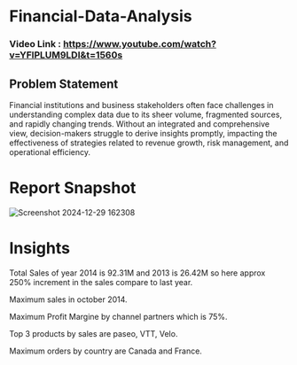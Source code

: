 # Financial-Data-Analysis

### Video Link : https://www.youtube.com/watch?v=YFlPLUM9LDI&t=1560s

## Problem Statement

Financial institutions and business stakeholders often face challenges in understanding complex data due to its sheer volume, fragmented sources, and rapidly changing trends. Without an integrated and comprehensive view, decision-makers struggle to derive insights promptly, impacting the effectiveness of strategies related to revenue growth, risk management, and operational efficiency.


# Report Snapshot 

![Screenshot 2024-12-29 162308](https://github.com/user-attachments/assets/07e2e930-cf98-41ff-a8b5-0110b23785ed)

# Insights

   Total Sales of year 2014 is 92.31M and 2013 is 26.42M so here approx 250% increment in the sales compare to last year.

   Maximum sales in october 2014.

   Maximum Profit Margine by channel partners which is 75%.

   Top 3 products by sales are paseo, VTT, Velo.

   Maximum orders by country are Canada and France.
